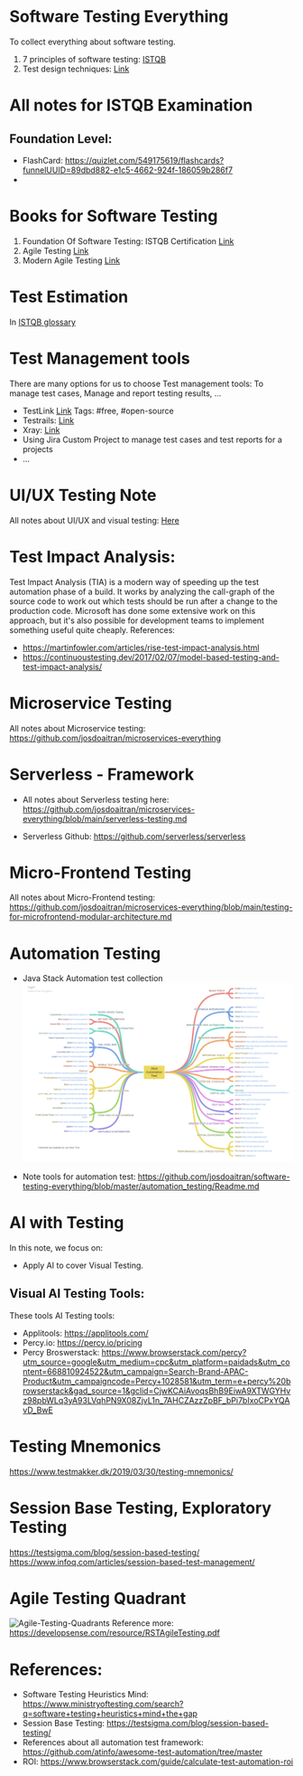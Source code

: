 # Software Testing Everything
To collect everything about software testing.

1. 7 principles of software testing:
[ISTQB](https://astqb.org/istqb-foundation-level-seven-testing-principles/)
2. Test design techniques:
[Link](https://testsigma.com/blog/test-case-design-techniques/)

# All notes for ISTQB Examination
## Foundation Level:
- FlashCard: https://quizlet.com/549175619/flashcards?funnelUUID=89dbd882-e1c5-4662-924f-186059b286f7
- 


# Books for Software Testing

1. Foundation Of Software Testing: ISTQB Certification [Link](https://www.istqb.org/certifications/certified-tester-foundation-level)
2. Agile Testing [Link](https://www.amazon.com/Agile-Testing-Practical-Guide-Testers/dp/0321534468)
3. Modern Agile Testing [Link](https://www.oreilly.com/library/view/more-agile-testing/9780133749571/)

# Test Estimation
In [ISTQB glossary](https://istqb-glossary.page/test-estimation/)

# Test Management tools
There are many options for us to choose Test management tools: To manage test cases, Manage and report testing results, ...
- TestLink [Link](https://testlink.org/)
Tags: #free, #open-source
- Testrails: [Link](https://www.testrail.com/)
- Xray: [Link](https://www.getxray.app/test-management)
- Using Jira Custom Project to manage test cases and test reports for a projects
- ...

# UI/UX Testing Note
All notes about UI/UX and visual testing: [Here](https://github.com/josdoaitran/software-testing-everything/blob/master/ux-ui-visual-testing.md)

# Test Impact Analysis:
Test Impact Analysis (TIA) is a modern way of speeding up the test automation phase of a build. It works by analyzing the call-graph of the source code to work out which tests should be run after a change to the production code. Microsoft has done some extensive work on this approach, but it's also possible for development teams to implement something useful quite cheaply.
References:
- https://martinfowler.com/articles/rise-test-impact-analysis.html
- https://continuoustesting.dev/2017/02/07/model-based-testing-and-test-impact-analysis/

# Microservice Testing
All notes about Microservice testing: https://github.com/josdoaitran/microservices-everything

# Serverless - Framework
- All notes about Serverless testing here: https://github.com/josdoaitran/microservices-everything/blob/main/serverless-testing.md

- Serverless Github: https://github.com/serverless/serverless

# Micro-Frontend Testing
All notes about Micro-Frontend testing: https://github.com/josdoaitran/microservices-everything/blob/main/testing-for-microfrontend-modular-architecture.md

# Automation Testing
- Java Stack Automation test collection 
![](./automation_testing/Java_Automation_Test.png)

- Note tools for automation test: https://github.com/josdoaitran/software-testing-everything/blob/master/automation_testing/Readme.md

# AI with Testing
In this note, we focus on: 
- Apply AI to cover Visual Testing.

## Visual AI Testing Tools:
These tools AI Testing tools:
- Applitools: https://applitools.com/
- Percy.io: https://percy.io/pricing
- Percy Broswerstack: https://www.browserstack.com/percy?utm_source=google&utm_medium=cpc&utm_platform=paidads&utm_content=668810924522&utm_campaign=Search-Brand-APAC-Product&utm_campaigncode=Percy+1028581&utm_term=e+percy%20browserstack&gad_source=1&gclid=CjwKCAiAvoqsBhB9EiwA9XTWGYHvz98pbWLq3yA93LVqhPN9X08ZjvL1n_7AHCZAzzZpBF_bPi7bIxoCPxYQAvD_BwE

# Testing Mnemonics
https://www.testmakker.dk/2019/03/30/testing-mnemonics/


# Session Base Testing, Exploratory Testing
https://testsigma.com/blog/session-based-testing/
https://www.infoq.com/articles/session-based-test-management/

# Agile Testing Quadrant
![Agile-Testing-Quadrants](https://lisacrispin.com/wp-content/uploads/2011/11/Agile-Testing-Quadrants.png)
Reference more: https://developsense.com/resource/RSTAgileTesting.pdf


# References:
- Software Testing Heuristics Mind: https://www.ministryoftesting.com/search?q=software+testing+heuristics+mind+the+gap
- Session Base Testing: https://testsigma.com/blog/session-based-testing/
- References about all automation test framework: https://github.com/atinfo/awesome-test-automation/tree/master
- ROI: https://www.browserstack.com/guide/calculate-test-automation-roi
